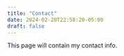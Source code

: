 ```yaml
---
title: "Contact"
date: 2024-02-20T22:58:20-05:00
draft: false
---
```


This page will contain my contact info.
